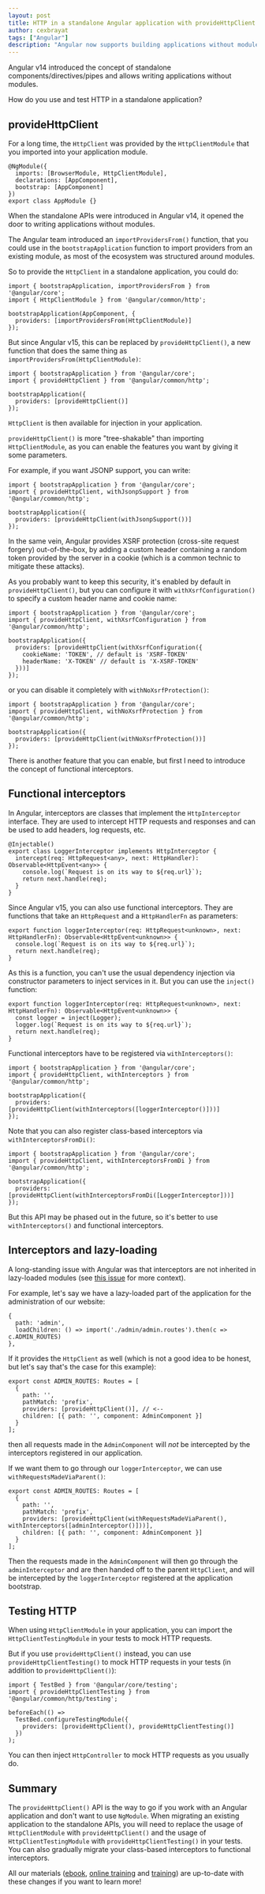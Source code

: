 ```yaml
---
layout: post
title: HTTP in a standalone Angular application with provideHttpClient
author: cexbrayat
tags: ["Angular"]
description: "Angular now supports building applications without modules. But how to use HTTP in a standalone application?"
---
```


Angular&nbsp;v14 introduced the concept of standalone components/directives/pipes and allows writing applications without modules.

How do you use and test HTTP in a standalone application?

## provideHttpClient

For a long time, the `HttpClient` was provided by the `HttpClientModule` that you imported into your application module.

    @NgModule({
      imports: [BrowserModule, HttpClientModule],
      declarations: [AppComponent],
      bootstrap: [AppComponent]
    })
    export class AppModule {}

When the standalone APIs were introduced in Angular&nbsp;v14,
it opened the door to writing applications without modules.

The Angular team introduced an `importProvidersFrom()` function, that you could use in the `bootstrapApplication` function 
to import providers from an existing module, as most of the ecosystem was structured around modules.

So to provide the `HttpClient` in a standalone application, you could do:

    import { bootstrapApplication, importProvidersFrom } from '@angular/core';
    import { HttpClientModule } from '@angular/common/http';

    bootstrapApplication(AppComponent, {
      providers: [importProvidersFrom(HttpClientModule)]
    });

But since Angular&nbsp;v15, this can be replaced by `provideHttpClient()`,
a new function that does the same thing as `importProvidersFrom(HttpClientModule)`:

    import { bootstrapApplication } from '@angular/core';
    import { provideHttpClient } from '@angular/common/http';
    
    bootstrapApplication({
      providers: [provideHttpClient()]
    });

`HttpClient` is then available for injection in your application.

`provideHttpClient()` is more "tree-shakable" than importing `HttpClientModule`,
as you can enable the features you want by giving it some parameters.

For example, if you want JSONP support, you can write:

    import { bootstrapApplication } from '@angular/core';
    import { provideHttpClient, withJsonpSupport } from '@angular/common/http';
    
    bootstrapApplication({
      providers: [provideHttpClient(withJsonpSupport())]
    });

In the same vein, Angular provides XSRF protection (cross-site request forgery) out-of-the-box, by adding a custom header containing a random token provided by the server in a cookie (which is a common technic to mitigate these attacks).

As you probably want to keep this security, it's enabled by default in `provideHttpClient()`, but you can configure it with `withXsrfConfiguration()` 
to specify a custom header name and cookie name:

    import { bootstrapApplication } from '@angular/core';
    import { provideHttpClient, withXsrfConfiguration } from '@angular/common/http';
    
    bootstrapApplication({
      providers: [provideHttpClient(withXsrfConfiguration({
        cookieName: 'TOKEN', // default is 'XSRF-TOKEN'
        headerName: 'X-TOKEN' // default is 'X-XSRF-TOKEN'
      }))]
    });

or you can disable it completely with `withNoXsrfProtection()`:

    import { bootstrapApplication } from '@angular/core';
    import { provideHttpClient, withNoXsrfProtection } from '@angular/common/http';
    
    bootstrapApplication({
      providers: [provideHttpClient(withNoXsrfProtection())]
    });

There is another feature that you can enable,
but first I need to introduce the concept of functional interceptors.

## Functional interceptors

In Angular, interceptors are classes that implement the `HttpInterceptor` interface.
They are used to intercept HTTP requests and responses and can be used to add headers, log requests, etc.

    @Injectable()
    export class LoggerInterceptor implements HttpInterceptor {
      intercept(req: HttpRequest<any>, next: HttpHandler): Observable<HttpEvent<any>> {
        console.log(`Request is on its way to ${req.url}`);
        return next.handle(req);
      }
    }

Since Angular&nbsp;v15, you can also use functional interceptors.
They are functions that take an `HttpRequest` and a `HttpHandlerFn` as parameters:

    export function loggerInterceptor(req: HttpRequest<unknown>, next: HttpHandlerFn): Observable<HttpEvent<unknown>> {
      console.log(`Request is on its way to ${req.url}`);
      return next.handle(req);
    }

As this is a function, you can't use the usual dependency injection via constructor parameters to inject services in it.
But you can use the `inject()` function:

    export function loggerInterceptor(req: HttpRequest<unknown>, next: HttpHandlerFn): Observable<HttpEvent<unknown>> {
      const logger = inject(Logger);
      logger.log(`Request is on its way to ${req.url}`);
      return next.handle(req);
    }

Functional interceptors have to be registered via `withInterceptors()`:

    import { bootstrapApplication } from '@angular/core';
    import { provideHttpClient, withInterceptors } from '@angular/common/http';
    
    bootstrapApplication({
      providers: [provideHttpClient(withInterceptors([loggerInterceptor()]))]
    });

Note that you can also register class-based interceptors via `withInterceptorsFromDi()`:

    import { bootstrapApplication } from '@angular/core';
    import { provideHttpClient, withInterceptorsFromDi } from '@angular/common/http';
    
    bootstrapApplication({
      providers: [provideHttpClient(withInterceptorsFromDi([LoggerInterceptor]))]
    });

But this API may be phased out in the future,
so it's better to use `withInterceptors()` and functional interceptors.

## Interceptors and lazy-loading

A long-standing issue with Angular was that interceptors are not inherited in lazy-loaded modules (see [this issue](https://github.com/angular/angular/issues/20575) for more context).

For example, let's say we have a lazy-loaded part of the application for the administration of our website:

    {
      path: 'admin',
      loadChildren: () => import('./admin/admin.routes').then(c => c.ADMIN_ROUTES)
    },

If it provides the `HttpClient` as well (which is not a good idea to be honest, but let's say that's the case for this example):

    export const ADMIN_ROUTES: Routes = [
      {
        path: '',
        pathMatch: 'prefix',
        providers: [provideHttpClient()], // <--
        children: [{ path: '', component: AdminComponent }]
      }
    ];

then all requests made in the `AdminComponent` will _not_ be intercepted by the interceptors registered in our application.

If we want them to go through our `loggerInterceptor`,
we can use `withRequestsMadeViaParent()`: 

    export const ADMIN_ROUTES: Routes = [
      {
        path: '',
        pathMatch: 'prefix',
        providers: [provideHttpClient(withRequestsMadeViaParent(), withInterceptors([adminInterceptor()]))],
        children: [{ path: '', component: AdminComponent }]
      }
    ];

Then the requests made in the `AdminComponent` will then go through the `adminInterceptor` and are then handed off to the parent `HttpClient`, and will be intercepted by the `loggerInterceptor` registered at the application bootstrap.

## Testing HTTP

When using `HttpClientModule` in your application,
you can import the `HttpClientTestingModule` in your tests to mock HTTP requests.

But if you use `provideHttpClient()` instead,
you can use `provideHttpClientTesting()` to mock HTTP requests in your tests (in addition to `provideHttpClient()`):

    import { TestBed } from '@angular/core/testing';
    import { provideHttpClientTesting } from '@angular/common/http/testing';
    
    beforeEach(() =>
      TestBed.configureTestingModule({
        providers: [provideHttpClient(), provideHttpClientTesting()]
      })
    );

You can then inject `HttpController` to mock HTTP requests as you usually do.

## Summary

The `provideHttpClient()` API is the way to go if you work with an Angular application and don't want to use `NgModule`.
When migrating an existing application to the standalone APIs,
you will need to replace the usage of `HttpClientModule` with `provideHttpClient()` and the usage of `HttpClientTestingModule` with `provideHttpClientTesting()` in your tests.
You can also gradually migrate your class-based interceptors to functional interceptors.

All our materials ([ebook](https://books.ninja-squad.com/angular), [online training](https://angular-exercises.ninja-squad.com/) and [training](https://ninja-squad.com/training/angular)) are up-to-date with these changes if you want to learn more!
